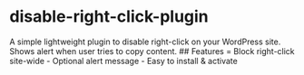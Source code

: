 # disable-right-click-plugin
A simple lightweight plugin to disable right-click on your WordPress site. Shows alert when user tries to copy content.   ## Features = Block right-click site-wide - Optional alert message - Easy to install &amp; activate
